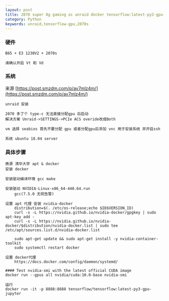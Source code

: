 ```yaml
---
layout: post
title: 2070 super 8g gaming oc unraid docker tensorflow:latest-py3-gpu-jupyter 
category: Python
keywords: unraid,tensorflow-gpu,2070s
---
```


### 硬件

    B65 + E3 1230V2 + 2070s

    请确认开启 Vt 和 Vd

### 系统

来源 [https://post.smzdm.com/p/av7mlz4m/](https://post.smzdm.com/p/av7mlz4m/)

    unraid 安装

    2070 多了个 type-c 无法直接分配gpu 后启动
    解决方案 Unraid->SETTINGS->PCIe ACS overide改成Both 

    vm 选择 seabios 首先不要分配 gpu 或者分配gpu后添加 vnc 用于安装系统 并开启ssh

    系统 ubuntu 18.04 server


### 具体步骤

    换源 清华大学 apt & docker
    安装 docker
    
    安装驱动编译环境 gcc make

    安装驱动 NVIDIA-Linux-x86_64-440.64.run
        gcc(7.5.0 无视告警)

    设置 apt 代理 安装 nvidia-docker
        distribution=$(. /etc/os-release;echo $ID$VERSION_ID)
        curl -s -L https://nvidia.github.io/nvidia-docker/gpgkey | sudo apt-key add -
        curl -s -L https://nvidia.github.io/nvidia-docker/$distribution/nvidia-docker.list | sudo tee /etc/apt/sources.list.d/nvidia-docker.list

        sudo apt-get update && sudo apt-get install -y nvidia-container-toolkit
        sudo systemctl restart docker

    设置 docker代理
        https://docs.docker.com/config/daemon/systemd/

    #### Test nvidia-smi with the latest official CUDA image
    docker run --gpus all nvidia/cuda:10.0-base nvidia-smi

    运行 
    docker run -it -p 8888:8888 tensorflow/tensorflow:latest-py3-gpu-jupyter
